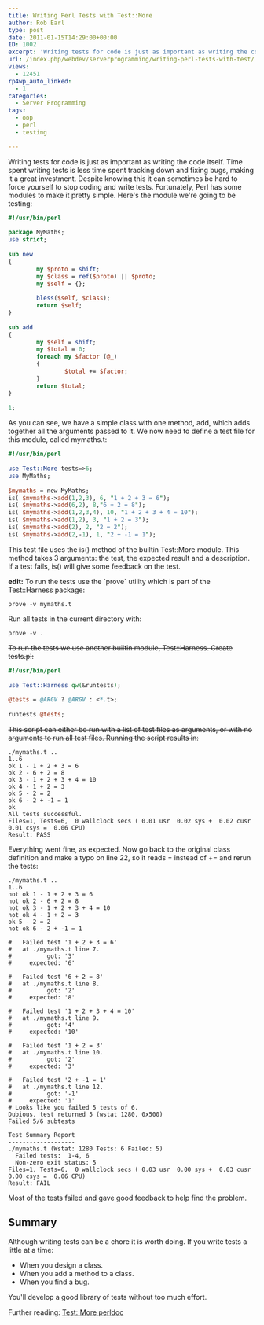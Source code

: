 ```yaml
---
title: Writing Perl Tests with Test::More
author: Rob Earl
type: post
date: 2011-01-15T14:29:00+00:00
ID: 1002
excerpt: 'Writing tests for code is just as important as writing the code itself. Time spent writing tests is less time spent tracking down and fixing bugs, making it a great investment. Despite knowing this it can sometimes be hard to force yourself to stop codi&hellip;'
url: /index.php/webdev/serverprogramming/writing-perl-tests-with-test/
views:
  - 12451
rp4wp_auto_linked:
  - 1
categories:
  - Server Programming
tags:
  - oop
  - perl
  - testing

---
```

Writing tests for code is just as important as writing the code itself. Time spent writing tests is less time spent tracking down and fixing bugs, making it a great investment. Despite knowing this it can sometimes be hard to force yourself to stop coding and write tests. Fortunately, Perl has some modules to make it pretty simple. Here's the module we're going to be testing:

```perl
#!/usr/bin/perl
 
package MyMaths;
use strict;
 
sub new
{
        my $proto = shift;
        my $class = ref($proto) || $proto;
        my $self = {};
 
        bless($self, $class);
        return $self;
}
 
sub add
{
        my $self = shift;
        my $total = 0;
        foreach my $factor (@_)
        {
                $total += $factor;
        }
        return $total;
}
 
1;
```
As you can see, we have a simple class with one method, add, which adds together all the arguments passed to it. We now need to define a test file for this module, called mymaths.t:

```perl
#!/usr/bin/perl
 
use Test::More tests=>6;
use MyMaths;
 
$mymaths = new MyMaths;
is( $mymaths->add(1,2,3), 6, "1 + 2 + 3 = 6");
is( $mymaths->add(6,2), 8,"6 + 2 = 8");
is( $mymaths->add(1,2,3,4), 10, "1 + 2 + 3 + 4 = 10");
is( $mymaths->add(1,2), 3, "1 + 2 = 3");
is( $mymaths->add(2), 2, "2 = 2");
is( $mymaths->add(2,-1), 1, "2 + -1 = 1");
```
This test file uses the is() method of the builtin Test::More module. This method takes 3 arguments: the test, the expected result and a description. If a test fails, is() will give some feedback on the test.

**edit:** To run the tests use the \`prove\` utility which is part of the Test::Harness package:

<code class="codespan">prove -v mymaths.t</code>

Run all tests in the current directory with:
  
<code class="codespan">prove -v .</code>

<del cite="/index.php/WebDev/ServerProgramming/writing-perl-tests-with-test#c7568">To run the tests we use another builtin module, Test::Harness. Create tests.pl:</del>

```perl
#!/usr/bin/perl
 
use Test::Harness qw(&runtests);
 
@tests = @ARGV ? @ARGV : <*.t>;
 
runtests @tests;

```
<del>This script can either be run with a list of test files as arguments, or with no arguments to run all test files. Running the script results in:</del>

```
./mymaths.t .. 
1..6
ok 1 - 1 + 2 + 3 = 6
ok 2 - 6 + 2 = 8
ok 3 - 1 + 2 + 3 + 4 = 10
ok 4 - 1 + 2 = 3
ok 5 - 2 = 2
ok 6 - 2 + -1 = 1
ok
All tests successful.
Files=1, Tests=6,  0 wallclock secs ( 0.01 usr  0.02 sys +  0.02 cusr  0.01 csys =  0.06 CPU)
Result: PASS
```
Everything went fine, as expected. Now go back to the original class definition and make a typo on line 22, so it reads = instead of += and rerun the tests:

```
./mymaths.t .. 
1..6
not ok 1 - 1 + 2 + 3 = 6
not ok 2 - 6 + 2 = 8
not ok 3 - 1 + 2 + 3 + 4 = 10
not ok 4 - 1 + 2 = 3
ok 5 - 2 = 2
not ok 6 - 2 + -1 = 1

#   Failed test '1 + 2 + 3 = 6'
#   at ./mymaths.t line 7.
#          got: '3'
#     expected: '6'

#   Failed test '6 + 2 = 8'
#   at ./mymaths.t line 8.
#          got: '2'
#     expected: '8'

#   Failed test '1 + 2 + 3 + 4 = 10'
#   at ./mymaths.t line 9.
#          got: '4'
#     expected: '10'

#   Failed test '1 + 2 = 3'
#   at ./mymaths.t line 10.
#          got: '2'
#     expected: '3'

#   Failed test '2 + -1 = 1'
#   at ./mymaths.t line 12.
#          got: '-1'
#     expected: '1'
# Looks like you failed 5 tests of 6.
Dubious, test returned 5 (wstat 1280, 0x500)
Failed 5/6 subtests 

Test Summary Report
-------------------
./mymaths.t (Wstat: 1280 Tests: 6 Failed: 5)
  Failed tests:  1-4, 6
  Non-zero exit status: 5
Files=1, Tests=6,  0 wallclock secs ( 0.03 usr  0.00 sys +  0.03 cusr  0.00 csys =  0.06 CPU)
Result: FAIL

```
Most of the tests failed and gave good feedback to help find the problem.

## Summary

Although writing tests can be a chore it is worth doing. If you write tests a little at a time:

  * When you design a class.
  * When you add a method to a class.
  * When you find a bug.

You'll develop a good library of tests without too much effort.

Further reading: [Test::More perldoc][1]

 [1]: http://perldoc.perl.org/Test/More.html